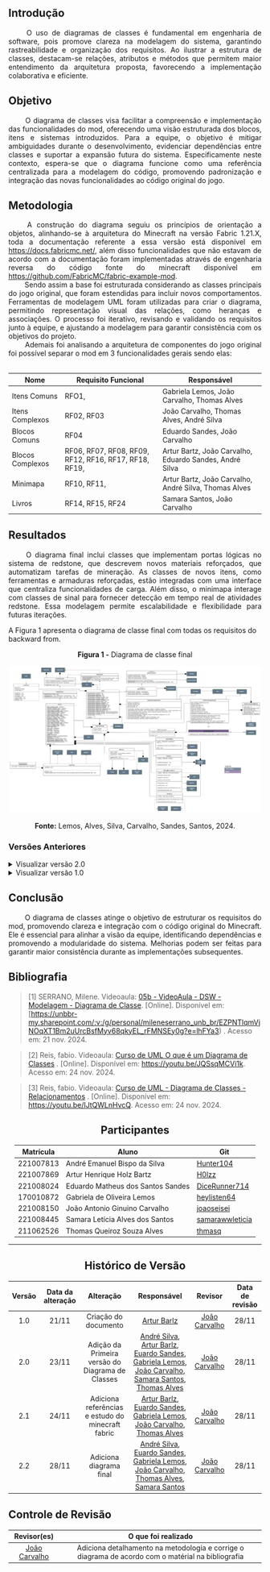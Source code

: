 ## Introdução 
<!--  
- **Apresente o tema do projeto ou estudo;**
- **Busque trazer referências no decorrer do texto;**
- Destaque a relevância do diagrama ou abordagem para a área de aplicação.
- Mencione brevemente os principais aspectos que serão abordados no documento.
-->
<div align="justify">&emsp;&emsp;
O uso de diagramas de classes é fundamental em engenharia de software, pois promove clareza na modelagem do sistema, garantindo rastreabilidade e organização dos requisitos. Ao ilustrar a estrutura de classes, destacam-se relações, atributos e métodos que permitem maior entendimento da arquitetura proposta, favorecendo a implementação colaborativa e eficiente.
</div>

## Objetivo
<!--  
- **Declare o que se pretende alcançar com o diagrama em projetos no geral; Busque referenciar!**
- **Declare o que se pretende alcançar com o diagrama para equipe neste contexto;**
- **Destaque os resultados esperados, como soluções para problemas, melhorias no entendimento ou suporte à tomada de decisões.**
-->
<div align="justify">&emsp;&emsp;
O diagrama de classes visa facilitar a compreensão e implementação das funcionalidades do mod, oferecendo uma visão estruturada dos blocos, itens e sistemas introduzidos. Para a equipe, o objetivo é mitigar ambiguidades durante o desenvolvimento, evidenciar dependências entre classes e suportar a expansão futura do sistema. Especificamente neste contexto, espera-se que o diagrama funcione como uma referência centralizada para a modelagem do código, promovendo padronização e integração das novas funcionalidades ao código original do jogo.
</div>

## Metodologia
<!--  
- **Explique o processo utilizado para desenvolver o trabalho. COMO foi feito?**
- **Descreva as ferramentas, técnicas ou referências utilizadas na construção do diagrama ou solução. Se houver alguma ferramenta específica determinada pela professora, a sugestão é usá-la sendo em qualquer etapa do processo. Podem começar com uma ferramenta que já são familiarizados e depois explorar outras ferramentas.**
- Se desejarem, podem citar os desafios encontrados seguindo a metodologia, propostas de melhoria, etc.
-->

<div align="justify">&emsp;&emsp;
A construção do diagrama seguiu os princípios de orientação a objetos, alinhando-se à arquitetura do Minecraft na versão Fabric 1.21.X, toda
a documentação referente a essa versão está disponível em <a href="https://docs.fabricmc.net/">https://docs.fabricmc.net/</a>, além disso
funcionalidades que não estavam de acordo com a documentação foram implementadas através de engenharia reversa do código fonte do minecraft
disponível em <a href="https://github.com/FabricMC/fabric-example-mod">https://github.com/FabricMC/fabric-example-mod</a>.
</div>
<div align="justify">&emsp;&emsp;
Sendo assim a base foi estruturada considerando as classes principais do jogo original, que foram estendidas para incluir novos comportamentos. Ferramentas de modelagem UML foram utilizadas para criar o diagrama, permitindo representação visual das relações, como heranças e associações. O processo foi iterativo, revisando e validando os requisitos junto à equipe, e ajustando a modelagem para garantir consistência com os objetivos do projeto.
</div>
<div align="justify">&emsp;&emsp;
Ademais foi analisando a arquitetura de componentes do jogo original foi possível separar o mod em 3 funcionalidades gerais sendo elas:
</div>
<br>
<div style="margin: 0 auto; width: fit-content;">

| **Nome**         | **Requisito Funcional**                               | **Responsável**                                         |
|------------------|-------------------------------------------------------|---------------------------------------------------------|
| Itens Comuns     | RFO1,                                                 | Gabriela Lemos, João Carvalho, Thomas Alves             |
| Itens Complexos  | RF02, RF03                                            | João Carvalho, Thomas Alves, André Silva                |
| Blocos Comuns    | RF04                                                  | Eduardo Sandes, João Carvalho                           |
| Blocos Complexos | RF06, RF07, RF08, RF09, RF12, RF16, RF17, RF18, RF19, | Artur Bartz, João Carvalho, Eduardo Sandes, André Silva |
| Minimapa         | RF10, RF11,                                           | Artur Bartz, João Carvalho, André Silva, Thomas Alves   |
| Livros           | RF14, RF15, RF24                                      | Samara Santos, João Carvalho                            |

</div>

## Resultados
<!--  
- **Apresente o produto final, como o diagrama ou solução desenvolvida.** 
- **Desenvolva ao menos um parágrafo referenciando a figura**
- **Adicione "Figura 1 - Título da Figura/Quadro/Tabela" acima e "Fonte: " abaixo dela**
- Destaque os pontos principais ou insights obtidos durante o processo.
- **APRESENTE AS VERSÕES DO DIAGRAMA!! Podem usar o formato abaixo para poluir menos a página**
-->


<div align="justify">&emsp;&emsp;
O diagrama final inclui classes que implementam portas lógicas no sistema de redstone, que descrevem novos materiais reforçados, que automatizam tarefas de mineração. As classes de novos itens, como ferramentas e armaduras reforçadas, estão integradas com uma interface que centraliza funcionalidades de carga. Além disso, o minimapa interage com classes de sinal para fornecer detecção em tempo real de atividades redstone. Essa modelagem permite escalabilidade e flexibilidade para futuras iterações.
</div>

A Figura 1 apresenta o diagrama de classe final com todas os requisitos do backward from.

<center><b>Figura 1 -</b> Diagrama de classe final</center>

![](https://raw.githubusercontent.com/UnBArqDsw2024-2/2024.2_G1_Logic_Thinkering_Entrega_02/refs/heads/main/assets/diagramaClasse/DCv3.0.png)

<center><b>Fonte:</b> Lemos, Alves, Silva, Carvalho, Sandes, Santos, 2024.</center>

### Versões Anteriores


<details>
<summary>Visualizar versão 2.0</summary>

### Versão 1.1

A Figura 2 e 3 apresenta o Diagrama de Classes dos itens comuns e complexos respectivamente.

<center><b>Figura 2 -</b> Diagrama de Classes de Itens comuns</center>

![](https://raw.githubusercontent.com/UnBArqDsw2024-2/2024.2_G1_Logic_Thinkering_Entrega_02/refs/heads/main/assets/diagramaClasse/DCv2.1.png)

<center><b>Fonte:</b> Lemos, Sandes, Carvalho, 2024.</center>

<br>

<center><b>Figura 3 -</b> Diagrama de Classes de Itens complexos</center>

![](https://raw.githubusercontent.com/UnBArqDsw2024-2/2024.2_G1_Logic_Thinkering_Entrega_02/refs/heads/main/assets/diagramaClasse/DCv2.0.png)

<center><b>Fonte:</b> Alves, 2024.</center>

</details>

<details>
<summary>Visualizar versão 1.0</summary>

### Versão 1.0

Primeiro rascunho do Diagrama de Classes pode ser vista na Figura 4.

<center><b>Figura 4 -</b> Diagrama de Classes versão 1.0</center>

![](https://raw.githubusercontent.com/UnBArqDsw2024-2/2024.2_G1_Logic_Thinkering_Entrega_02/refs/heads/main/assets/diagramaClasse/DCv1.0.png)

<center><b>Fonte:</b> Silva, Bartz, Sandes, Lemos, Carvalho, Santos, Alves, 2024.</center>

</details>

## Conclusão
<!--  
-   **Resuma os pontos principais do trabalho.**
-   **Avalie se os objetivos foram alcançados e o impacto do trabalho.**
-   **Apresente perspectivas para melhorias ou trabalhos futuros.**
-->


<div align="justify">&emsp;&emsp;
O diagrama de classes atinge o objetivo de estruturar os requisitos do mod, promovendo clareza e integração com o código original do Minecraft. Ele é essencial para alinhar a visão da equipe, identificando dependências e promovendo a modularidade do sistema. Melhorias podem ser feitas para garantir maior consistência durante as implementações subsequentes.
</div>

## Bibliografia 

> [1] SERRANO, Milene. Videoaula: [05b - VideoAula - DSW - Modelagem - Diagrama de Classe](https://unbbr-my.sharepoint.com/:v:/g/personal/mileneserrano_unb_br/EZPNTlqmVjNOqXT1Bm2uUrcBsfMyv68qkyEL_rFMNSEy0g?e=lhFYa3). [Online]. Disponível em: [https://unbbr-my.sharepoint.com/:v:/g/personal/mileneserrano_unb_br/EZPNTlqmVjNOqXT1Bm2uUrcBsfMyv68qkyEL_rFMNSEy0g?e=lhFYa3) . Acesso em: 21 nov. 2024.

> [2] Reis, fabio. Videoaula: [Curso de UML O que é um Diagrama de Classes](https://youtu.be/JQSsqMCVi1k) . [Online]. Disponível em: <https://youtu.be/JQSsqMCVi1k>. Acesso em: 24 nov. 2024.

> [3] Reis, fabio. Videoaula: [Curso de UML - Diagrama de Classes - Relacionamentos](https://youtu.be/IJtQWLnHvcQ) . [Online]. Disponível em: <https://youtu.be/IJtQWLnHvcQ>. Acesso em: 24 nov. 2024.

<center>

## Participantes

</center>

<!-- de preferência: em ordem alfabética, seguindo o exemplo: -->

<div style="margin: 0 auto; width: fit-content;">

| Matrícula | Aluno                             | Git                                                   |
|-----------|-----------------------------------|-------------------------------------------------------|
| 221007813 | André Emanuel Bispo da Silva      | [Hunter104](https://github.com/Hunter104)             |
| 221007869 | Artur Henrique Holz Bartz         | [H0lzz](https://github.com/H0lzz)                     |
| 221008024 | Eduardo Matheus dos Santos Sandes | [DiceRunner714](https://github.com/DiceRunner714)     |
| 170010872 | Gabriela de Oliveira Lemos        | [heylisten64](https://github.com/heylisten64)         |
| 221008150 | João Antonio Ginuino Carvalho     | [joaoseisei](https://github.com/joaoseisei)           |
| 221008445 | Samara Letícia Alves dos Santos   | [samarawwleticia](https://github.com/samarawwleticia) |
| 211062526 | Thomas Queiroz Souza Alves        | [thmasq](https://github.com/thmasq)                   |


</div>

---

<center>

## Histórico de Versão

</center>

<div style="margin: 0 auto; width: fit-content;">

| Versão | Data da alteração |                     Alteração                     |                                                                                                                                                                Responsável                                                                                                                                                                |                    Revisor                     | Data de revisão |
|:------:|:-----------------:|:-------------------------------------------------:|:-----------------------------------------------------------------------------------------------------------------------------------------------------------------------------------------------------------------------------------------------------------------------------------------------------------------------------------------:|:----------------------------------------------:|:---------------:|
|  1.0   |       21/11       |               Criação do documento                |                                                                                                                                                  [Artur Barlz](https://github.com/H0lzz)                                                                                                                                                  | [João Carvalho](https://github.com/joaoseisei) |      28/11      |
|  2.0   |       23/11       | Adição da Primeira versão do Diagrama de Classes  | [André Silva](https://github.com/Hunter104), [Artur Barlz](https://github.com/H0lzz), [Euardo Sandes](https://github.com/DiceRunner714), [Gabriela Lemos](https://github.com/heylisten64), [João Carvalho](https://github.com/joaoseisei), [Samara Santos](https://github.com/samarawwleticia), [Thomas Alves](https://github.com/thmasq) | [João Carvalho](https://github.com/joaoseisei) |      28/11      |
|  2.1   |       24/11       | Adiciona referências e estudo do minecraft fabric |                                                  [Artur Barlz](https://github.com/H0lzz), [Euardo Sandes](https://github.com/DiceRunner714), [Gabriela Lemos](https://github.com/heylisten64), [João Carvalho](https://github.com/joaoseisei), [Thomas Alves](https://github.com/thmasq)                                                  | [João Carvalho](https://github.com/joaoseisei) |      28/11      |
|  2.2   |       28/11       |              Adiciona diagrama final              |                     [André Silva](https://github.com/Hunter104), [Euardo Sandes](https://github.com/DiceRunner714), [Gabriela Lemos](https://github.com/heylisten64), [João Carvalho](https://github.com/joaoseisei), [Thomas Alves](https://github.com/thmasq), [Samara Santos](https://github.com/samarawwleticia)                      | [João Carvalho](https://github.com/joaoseisei) |      28/11      |

</div>

## Controle de Revisão

|                  Revisor(es)                   |                                        O que foi realizado                                         |
|:----------------------------------------------:|:--------------------------------------------------------------------------------------------------:|
| [João Carvalho](https://github.com/joaoseisei) | Adiciona detalhamento na metodologia e corrige o diagrama de acordo com o matérial na bibliografia |